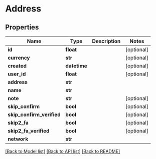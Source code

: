 # Address

## Properties
Name | Type | Description | Notes
------------ | ------------- | ------------- | -------------
**id** | **float** |  | [optional] 
**currency** | **str** |  | [optional] 
**created** | **datetime** |  | [optional] 
**user_id** | **float** |  | [optional] 
**address** | **str** |  | 
**name** | **str** |  | 
**note** | **str** |  | [optional] 
**skip_confirm** | **bool** |  | [optional] 
**skip_confirm_verified** | **bool** |  | [optional] 
**skip2_fa** | **bool** |  | [optional] 
**skip2_fa_verified** | **bool** |  | [optional] 
**network** | **str** |  | 

[[Back to Model list]](../README.md#documentation-for-models) [[Back to API list]](../README.md#documentation-for-api-endpoints) [[Back to README]](../README.md)


